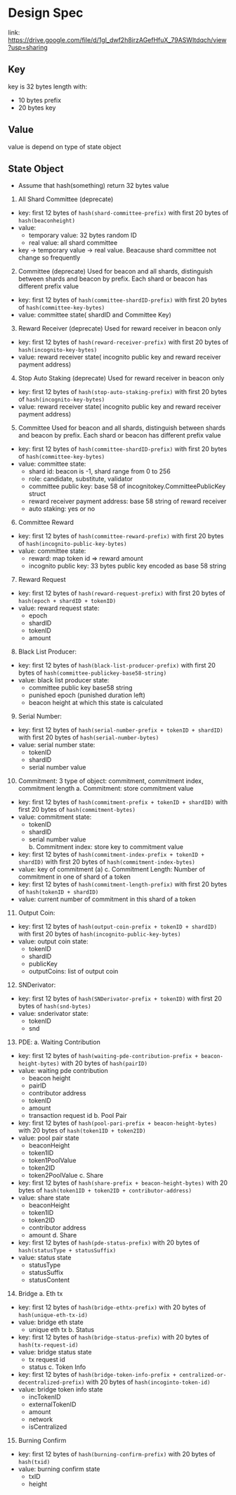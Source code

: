 # Design Spec
link: https://drive.google.com/file/d/1gI_dwf2h8irzAGefHfuX_79ASWItdqch/view?usp=sharing

## Key
key is 32 bytes length with:
- 10 bytes prefix
- 20 bytes key

## Value
value is depend on type of state object

## State Object
- Assume that hash(something) return 32 bytes value
1. All Shard Committee (deprecate)
- key: first 12 bytes of `hash(shard-committee-prefix)` with first 20 bytes of `hash(beaconheight)`
- value: 
    * temporary value: 32 bytes random ID
    * real value: all shard committee
- key -> temporary value -> real value. Beacause shard committee not change so frequently

2. Committee (deprecate)
Used for beacon and all shards, distinguish between shards and beacon by prefix. Each shard or beacon has different prefix value
- key: first 12 bytes of `hash(committee-shardID-prefix)` with first 20 bytes of `hash(committee-key-bytes)`
- value: committee state( shardID and Committee Key)

3. Reward Receiver (deprecate)
Used for reward receiver in beacon only
- key: first 12 bytes of `hash(reward-receiver-prefix)` with first 20 bytes of `hash(incognito-key-bytes)`
- value: reward receiver state( incognito public key and reward receiver payment address)

4. Stop Auto Staking (deprecate)
Used for reward receiver in beacon only
- key: first 12 bytes of `hash(stop-auto-staking-prefix)` with first 20 bytes of `hash(incognito-key-bytes)`
- value: reward receiver state( incognito public key and reward receiver payment address)

5. Committee 
Used for beacon and all shards, distinguish between shards and beacon by prefix. Each shard or beacon has different prefix value
- key: first 12 bytes of `hash(committee-shardID-prefix)` with first 20 bytes of `hash(committee-key-bytes)`
- value: committee state:
    * shard id: beacon is -1, shard range from 0 to 256
    * role: candidate, substitute, validator
    * committee public key: base 58 of incognitokey.CommitteePublicKey struct
    * reward receiver payment address: base 58 string of reward receiver
    * auto staking: yes or no
    
6. Committee Reward
- key: first 12 bytes of `hash(committee-reward-prefix)` with first 20 bytes of `hash(incognito-public-key-bytes)`
- value: committee state:
    * reward: map token id => reward amount
    * incognito public key: 33 bytes public key encoded as base 58 string
7. Reward Request
- key: first 12 bytes of `hash(reward-request-prefix)` with first 20 bytes of `hash(epoch + shardID + tokenID)`
- value: reward request state:
    * epoch
    * shardID
    * tokenID
    * amount
8. Black List Producer:
- key: first 12 bytes of `hash(black-list-producer-prefix)` with first 20 bytes of `hash(committee-publickey-base58-string)`
- value: black list producer state:
    * committee public key base58 string 
    * punished epoch (punished duration left)
    * beacon height at which this state is calculated
9. Serial Number:
- key: first 12 bytes of `hash(serial-number-prefix + tokenID + shardID)` with first 20 bytes of `hash(serial-number-bytes)`
- value: serial number state:
    * tokenID
    * shardID
    * serial number value
10. Commitment:
3 type of object: commitment, commitment index, commitment length
a. Commitment: store commitment value
- key: first 12 bytes of `hash(commitment-prefix + tokenID + shardID)` with first 20 bytes of `hash(commitment-bytes)`
- value: commitment state:
    * tokenID
    * shardID
    * serial number value   
b. Commitment index: store key to commitment value
- key: first 12 bytes of `hash(commitment-index-prefix + tokenID + shardID)` with first 20 bytes of `hash(commitment-index-bytes)`
- value: key of commitment (a)
c. Commitment Length: Number of commitment in one of shard of a token
- key: first 12 bytes of `hash(commitment-length-prefix)` with first 20 bytes of `hash(tokenID + shardID)`
- value: current number of commitment in this shard of a token
11. Output Coin:
- key: first 12 bytes of `hash(output-coin-prefix + tokenID + shardID)` with first 20 bytes of `hash(incognito-public-key-bytes)`
- value: output coin state:
    * tokenID
    * shardID
    * publicKey
    * outputCoins: list of output coin
12. SNDerivator:
- key: first 12 bytes of `hash(SNDerivator-prefix + tokenID)` with first 20 bytes of `hash(snd-bytes)`
- value: snderivator state:
    * tokenID
    * snd
13. PDE:
a. Waiting Contribution
- key: first 12 bytes of `hash(waiting-pde-contribution-prefix + beacon-height-bytes)` with 20 bytes of `hash(pairID)`
- value: waiting pde contribution
    * beacon height 
    * pairID
    * contributor address
    * tokenID
    * amount
    * transaction request id
b. Pool Pair
- key: first 12 bytes of `hash(pool-pari-prefix + beacon-height-bytes)` with 20 bytes of `hash(token1ID + token2ID)`
- value: pool pair state
    * beaconHeight
    * token1ID
    * token1PoolValue
    * token2ID
    * token2PoolValue
c. Share
- key: first 12 bytes of `hash(share-prefix + beacon-height-bytes)` with 20 bytes of `hash(token1ID + token2ID + contributor-address)`
- value: share state
    * beaconHeight
    * token1ID
    * token2ID
    * contributor address
    * amount
d. Share
- key: first 12 bytes of `hash(pde-status-prefix)` with 20 bytes of `hash(statusType + statusSuffix)`
- value: status state
    * statusType
    * statusSuffix
    * statusContent
14. Bridge
a. Eth tx
- key: first 12 bytes of `hash(bridge-ethtx-prefix)` with 20 bytes of `hash(unique-eth-tx-id)`
- value: bridge eth state
    * unique eth tx
b. Status 
- key: first 12 bytes of `hash(bridge-status-prefix)` with 20 bytes of `hash(tx-request-id)`
- value: bridge status state
    * tx request id
    * status
c. Token Info 
- key: first 12 bytes of `hash(bridge-token-info-prefix + centralized-or-decentralized-prefix)` with 20 bytes of `hash(incoginto-token-id)`
- value: bridge token info state
    * incTokenID
    * externalTokenID
    * amount
    * network
    * isCentralized
15. Burning Confirm
- key: first 12 bytes of `hash(burning-confirm-prefix)` with 20 bytes of `hash(txid)`
- value: burning confirm state
    * txID
    * height